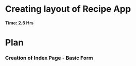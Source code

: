 # Creating layout of Recipe App

#### Time: 2.5 Hrs

# Plan

### Creation of Index Page - Basic Form


